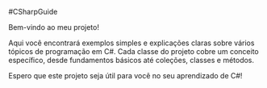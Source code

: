 #CSharpGuide

Bem-vindo ao meu projeto!

Aqui você encontrará exemplos simples e explicações claras sobre vários tópicos de programação em C#. 
Cada classe do projeto cobre um conceito específico, desde fundamentos básicos até coleções, classes e métodos. 

Espero que este projeto seja útil para você no seu aprendizado de C#!
